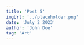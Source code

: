 ```yaml
---
title: 'Post 5'
imgUrl: '../placeholder.png'
date: 'July 2 2023'
author: 'John Doe'
tag: 'Art'
---
```


